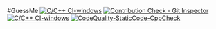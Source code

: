 #GuessMe
[![C/C++ CI-windows](https://github.com/phanikrishna819/M1_GuessMe/actions/workflows/c-cpp.yml/badge.svg)](https://github.com/phanikrishna819/M1_GuessMe/actions/workflows/c-cpp.yml)
[![Contribution Check - Git Inspector](https://github.com/phanikrishna819/M1_GuessMe/actions/workflows/c4-cpp.yml/badge.svg)](https://github.com/phanikrishna819/M1_GuessMe/actions/workflows/c4-cpp.yml)
[![C/C++ CI-windows](https://github.com/phanikrishna819/M1_GuessMe/actions/workflows/c-cpp.yml/badge.svg)](https://github.com/phanikrishna819/M1_GuessMe/actions/workflows/c-cpp.yml)
[![CodeQuality-StaticCode-CppCheck](https://github.com/phanikrishna819/M1_GuessMe/actions/workflows/c6-cpp.yml/badge.svg)](https://github.com/phanikrishna819/M1_GuessMe/actions/workflows/c6-cpp.yml)
